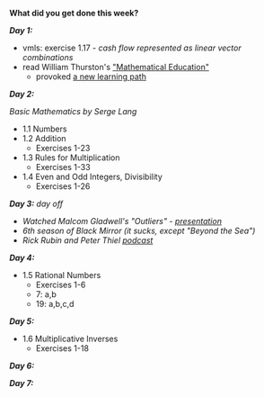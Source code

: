 **What did you get done this week?**

**_Day 1:_**
- vmls: exercise 1.17 - _cash flow represented as linear vector combinations_
- read William Thurston's ["Mathematical Education" ](https://arxiv.org/pdf/math/0503081)
  - provoked [a new learning path](https://github.com/mmxvll/documented-progress/edit/main/weekly-reports/03-week-2024-12-24/learning-plan.md)
  
**_Day 2:_**

_Basic Mathematics by Serge Lang_
  -  1.1 Numbers 
  -  1.2 Addition
      - Exercises 1-23 
  -  1.3 Rules for Multiplication
      - Exercises 1-33 
  - 1.4 Even and Odd Integers, Divisibility
      - Exercises 1-26  

**_Day 3:_**
_day off_
- _Watched Malcom Gladwell's "Outliers"_ - [_presentation_](https://youtu.be/EcMKLwVlpJk?si=8dd-7H1WsdJML2fe)
- _6th season of Black Mirror (it sucks, except "Beyond the Sea")_
- _Rick Rubin and Peter Thiel_ [_podcast_](https://youtu.be/AlkkAKzkXQM?si=hY-GE7VS1GM1lCuG)

**_Day 4:_**
- 1.5 Rational Numbers
  - Exercises 1-6
  - 7: a,b
  - 19:  a,b,c,d

**_Day 5:_**

- 1.6 Multiplicative Inverses
    - Exercises 1-18

**_Day 6:_**



**_Day 7:_**

  
